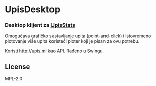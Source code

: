 # UpisDesktop

### Desktop klijent za [UpisStats](https://github.com/luq-0/UpisStats)

Omogućava grafičko sastavljanje upita (point-and-click) i istovremeno plotovanje više upita koristeći ploter koji je pisan za ovu potrebu.

Koristi <http://upis.ml> kao API. Rađeno u Swingu.

## License

MPL-2.0
